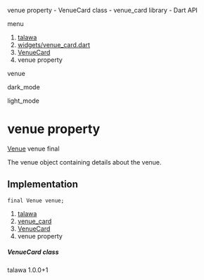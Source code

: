 




venue property - VenueCard class - venue\_card library - Dart API







menu

1. [talawa](../../index.html)
2. [widgets/venue\_card.dart](../../widgets_venue_card/widgets_venue_card-library.html)
3. [VenueCard](../../widgets_venue_card/VenueCard-class.html)
4. venue property

venue


dark\_mode

light\_mode




# venue property


[Venue](../../models_events_event_venue/Venue-class.html)
venue
final

The venue object containing details about the venue.


## Implementation

```
final Venue venue;
```

 


1. [talawa](../../index.html)
2. [venue\_card](../../widgets_venue_card/widgets_venue_card-library.html)
3. [VenueCard](../../widgets_venue_card/VenueCard-class.html)
4. venue property

##### VenueCard class





talawa
1.0.0+1






